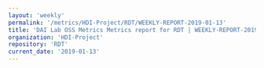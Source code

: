 ```yaml
---
layout: 'weekly'
permalink: '/metrics/HDI-Project/RDT/WEEKLY-REPORT-2019-01-13'
title: 'DAI Lab OSS Metrics Metrics report for RDT | WEEKLY-REPORT-2019-01-13'
organization: 'HDI-Project'
repository: 'RDT'
current_date: '2019-01-13'
---
```

